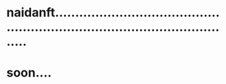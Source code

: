 # naidanft...................................................................................................
# soon....
